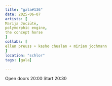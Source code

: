 ```yaml
---
title: "gala#136"
date: 2025-06-07
artists: [
Marija Jociūtė,
polymorphic engine,
the concept horse
]
collabs: [
ellen preuss + kasho chualan + miriam jochmann
]
location: "schlor"
tags: [gala]
 
---
```


Open doors 20:00
Start 20:30 
